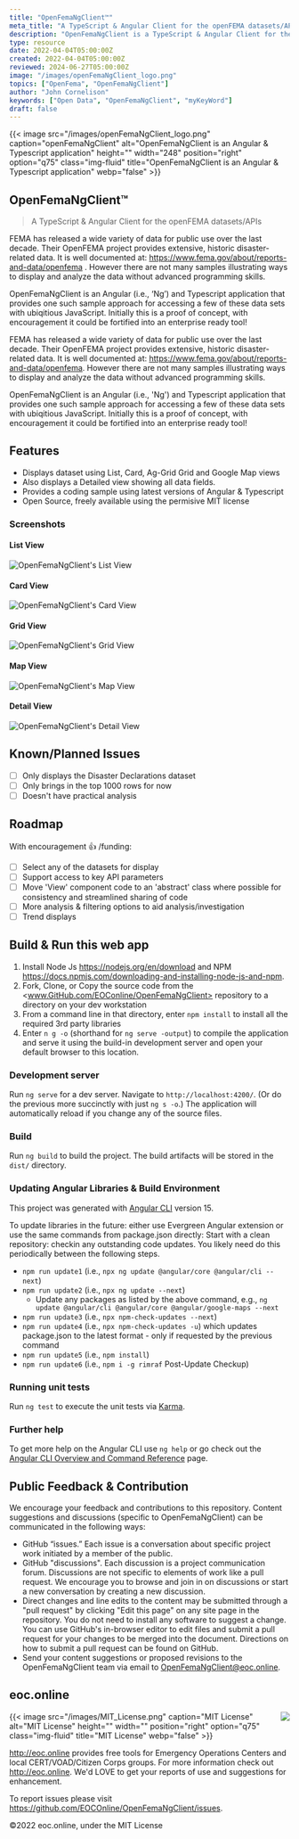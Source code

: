 ```yaml
---
title: "OpenFemaNgClient™"
meta_title: "A TypeScript & Angular Client for the openFEMA datasets/APIs"
description: "OpenFemaNgClient is a TypeScript & Angular Client for the openFEMA datasets/APIs"
type: resource
date: 2022-04-04T05:00:00Z
created: 2022-04-04T05:00:00Z
reviewed: 2024-06-27T05:00:00Z
image: "/images/openFemaNgClient_logo.png"
topics: ["OpenFema", "OpenFemaNgClient"]
author: "John Cornelison"
keywords: ["Open Data", "OpenFemaNgClient", "myKeyWord"]
draft: false
---
```


{{< image src="/images/openFemaNgClient_logo.png" caption="openFemaNgClient" alt="OpenFemaNgClient is an Angular & Typescript application" height="" width="248" position="right" option="q75" class="img-fluid" title="OpenFemaNgClient is an Angular & Typescript application"  webp="false" >}}

## OpenFemaNgClient™

> A TypeScript & Angular Client for the openFEMA datasets/APIs

FEMA has released a wide variety of data for public use over the last decade. Their OpenFEMA project provides extensive, historic disaster-related data. It is well documented at: https://www.fema.gov/about/reports-and-data/openfema . However there are not many samples illustrating ways to display and analyze the data without advanced programming skills.

OpenFemaNgClient is an Angular (i.e., ‘Ng’) and Typescript application that provides one such sample approach for accessing a few of these data sets with ubiqitious JavaScript. Initially this is a proof of concept, with encouragement it could be fortified into an enterprise ready tool!

<!-- https://docs.github.com/en/get-started/writing-on-github/getting-started-with-writing-and-formatting-on-github/basic-writing-and-formatting-syntax -->

<!-- picture>
 <source media="(prefers-color-scheme: dark)" srcset="YOUR-DARKMODE-IMAGE">
 <source media="(prefers-color-scheme: light)" srcset="YOUR-LIGHTMODE-IMAGE">
 <img alt="YOUR-ALT-TEXT" src="YOUR-DEFAULT-IMAGE">
</picture -->

FEMA has released a wide variety of data for public use over the last decade. Their OpenFEMA project provides extensive, historic disaster-related data. It is well documented at: <https://www.fema.gov/about/reports-and-data/openfema>. However there are not many samples illustrating ways to display and analyze the data without advanced programming skills.

OpenFemaNgClient is an Angular (i.e., 'Ng') and Typescript application that provides one such sample approach for accessing a few of these data sets with ubiqitious JavaScript. Initially this is a proof of concept, with encouragement it could be fortified into an enterprise ready tool!

## Features

- Displays dataset using List, Card, Ag-Grid Grid and Google Map views
- Also displays a Detailed view showing all data fields.
- Provides a coding sample using latest versions of Angular & Typescript
- Open Source, freely available using the permisive MIT license

### Screenshots

#### List View

![OpenFemaNgClient's List View](images/ListView.lg.png)

#### Card View

![OpenFemaNgClient's Card View](images/CardView.lg.png)

#### Grid View

![OpenFemaNgClient's Grid View](images/GridView.lg.png)

#### Map View

![OpenFemaNgClient's Map View](images/MapView.lg.png)

#### Detail View

![OpenFemaNgClient's Detail View](images/DetailView.lg.png)

## Known/Planned Issues

- [ ] Only displays the Disaster Declarations dataset
- [ ] Only brings in the top 1000 rows for now
- [ ] Doesn't have practical analysis

## Roadmap

With encouragement :+1: /funding:

- [ ] Select any of the datasets for display
- [ ] Support access to key API parameters
- [ ] Move 'View' component code to an 'abstract' class where possible for consistency and streamlined sharing of code
- [ ] More analysis & filtering options to aid analysis/investigation
- [ ] Trend displays

## Build & Run this web app

1. Install Node Js <https://nodejs.org/en/download> and NPM <https://docs.npmjs.com/downloading-and-installing-node-js-and-npm>.
2. Fork, Clone, or Copy the source code from the <www.GitHub.com/EOConline/OpenFemaNgClient> repository to a directory on your dev workstation
3. From a command line in that directory, enter `npm install` to install all the required 3rd party libraries
4. Enter `n g -o` (shorthand for `ng serve -output`) to compile the application and serve it using the build-in development server and open your default browser to this location.

### Development server

Run `ng serve` for a dev server. Navigate to `http://localhost:4200/`. (Or do the previous more succinctly with just `ng s -o`.) The application will automatically reload if you change any of the source files.

### Build

Run `ng build` to build the project. The build artifacts will be stored in the `dist/` directory.

### Updating Angular Libraries & Build Environment

This project was generated with [Angular CLI](https://github.com/angular/angular-cli) version 15.

To update libraries in the future: either use Evergreen Angular extension or use the same commands from package.json directly: Start with a clean repository: checkin any outstanding code updates. You likely need do this periodically between the following steps.

- `npm run update1` (i.e., `npx ng update @angular/core @angular/cli --next`)
- `npm run update2` (i.e., `npx ng update --next`)
  - Update any packages as listed by the above command, e.g., `ng update @angular/cli @angular/core @angular/google-maps --next`
- `npm run update3` (i.e., `npx npm-check-updates --next`)
- `npm run update4` (i.e., `npx npm-check-updates -u`) which updates package.json to the latest format - only if requested by the previous command
- `npm run update5` (i.e., `npm install`)
- `npm run update6` (i.e., `npm i -g rimraf` Post-Update Checkup)

### Running unit tests

Run `ng test` to execute the unit tests via [Karma](https://karma-runner.github.io).

### Further help

To get more help on the Angular CLI use `ng help` or go check out the [Angular CLI Overview and Command Reference](https://angular.io/cli) page.

## Public Feedback & Contribution

We encourage your feedback and contributions to this repository. Content suggestions and discussions (specific to OpenFemaNgClient) can be communicated in the following ways:

- GitHub “issues.” Each issue is a conversation about specific project work initiated by a member of the public.
- GitHub "discussions". Each discussion is a project communication forum. Discussions are not specific to elements of work like a pull request. We encourage you to browse and join in on discussions or start a new conversation by creating a new discussion.
- Direct changes and line edits to the content may be submitted through a "pull request" by clicking "Edit this page" on any site page in the repository. You do not need to install any software to suggest a change. You can use GitHub's in-browser editor to edit files and submit a pull request for your changes to be merged into the document. Directions on how to submit a pull request can be found on GitHub.
- Send your content suggestions or proposed revisions to the OpenFemaNgClient team via email to OpenFemaNgClient@eoc.online.

## eoc.online

<img align="right" src="./src/assets/imgs/MIT_License.png">
{{< image src="/images/MIT_License.png" caption="MIT License" alt="MIT License" height="" width="" position="right" option="q75" class="img-fluid" title="MIT License"  webp="false" >}}

<http://eoc.online> provides free tools for Emergency Operations Centers and local CERT/VOAD/Citizen Corps groups. For more information check out <http://eoc.online>. We'd LOVE to get your reports of use and suggestions for enhancement.

To report issues please visit <https://github.com/EOCOnline/OpenFemaNgClient/issues>.

©2022 eoc.online, under the MIT License
